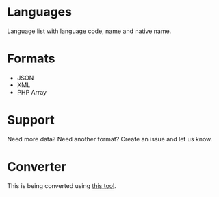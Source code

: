 # Languages
Language list with language code, name and native name.

# Formats
* JSON
* XML
* PHP Array

# Support
Need more data? Need another format? Create an issue and let us know.

# Converter
This is being converted using [this tool](https://github.com/marktopper/data-converter).
